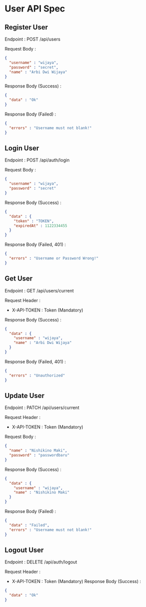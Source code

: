 # User API Spec

## Register User

Endpoint : POST /api/users

Request Body :

```json
{
  "username" : "wijaya",
  "password" : "secret",
  "name" : "Arbi Dwi Wijaya"
}
```

Response Body (Success) :

```json
{
  "data" : "Ok"
}
```

Response Body (Failed) :

```json
{
  "errors" : "Username must not blank!"
}
```

## Login User

Endpoint : POST /api/auth/login

Request Body :

```json
{
  "username" : "wijaya",
  "password" : "secret"
}
```

Response Body (Success) :

```json
{
  "data" : {
    "token" : "TOKEN",
    "expiredAt" : 1122334455
  }
}
```

Response Body (Failed, 401) :

```json
{
  "errors" : "Username or Password Wrong!"
}
```

## Get User

Endpoint : GET /api/users/current

Request Header : 

- X-API-TOKEN : Token (Mandatory)

Response Body (Success) :

```json
{
  "data" : {
    "username" : "wijaya",
    "name" : "Arbi Dwi Wijaya"
  }
}
```

Response Body (Failed, 401) :

```json
{
  "errors" : "Unauthorized"
}
```

## Update User

Endpoint : PATCH /api/users/current

Request Header :

- X-API-TOKEN : Token (Mandatory)

Request Body :

```json
{
  "name" : "Nishikino Maki",
  "password" : "passwordbaru"
}
```

Response Body (Success) :

```json
{
  "data" : {
    "username" : "wijaya",
    "name" : "Nishikino Maki"
  }
}
```

Response Body (Failed) :

```json
{
  "data" : "Failed",
  "errors" : "Username must not blank!"
}
```

## Logout User

Endpoint : DELETE /api/auth/logout

Request Header :

- X-API-TOKEN : Token (Mandatory)
  Response Body (Success) :

```json
{
  "data" : "Ok"
}
```
